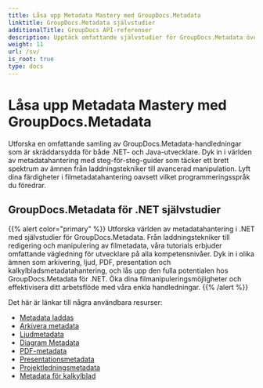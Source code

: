 ```yaml
---
title: Låsa upp Metadata Mastery med GroupDocs.Metadata
linktitle: GroupDocs.Metadata självstudier
additionalTitle: GroupDocs API-referenser
description: Upptäck omfattande självstudier för GroupDocs.Metadata över plattformar. Bemästra metadatahantering i .NET och Java utan ansträngning.
weight: 11
url: /sv/
is_root: true
type: docs
---
```

# Låsa upp Metadata Mastery med GroupDocs.Metadata


Utforska en omfattande samling av GroupDocs.Metadata-handledningar som är skräddarsydda för både .NET- och Java-utvecklare. Dyk in i världen av metadatahantering med steg-för-steg-guider som täcker ett brett spektrum av ämnen från laddningstekniker till avancerad manipulation. Lyft dina färdigheter i filmetadatahantering oavsett vilket programmeringsspråk du föredrar.

## GroupDocs.Metadata för .NET självstudier
{{% alert color="primary" %}}
Utforska världen av metadatahantering i .NET med självstudier för GroupDocs.Metadata. Från laddningstekniker till redigering och manipulering av filmetadata, våra tutorials erbjuder omfattande vägledning för utvecklare på alla kompetensnivåer. Dyk in i olika ämnen som arkivering, ljud, PDF, presentation och kalkylbladsmetadatahantering, och lås upp den fulla potentialen hos GroupDocs.Metadata för .NET. Öka dina filmanipuleringsmöjligheter och effektivisera ditt arbetsflöde med våra enkla handledningar.
{{% /alert %}}

Det här är länkar till några användbara resurser:
 
- [Metadata laddas](./net/metadata-loading/)
- [Arkivera metadata](./net/archive-metadata/)
- [Ljudmetadata](./net/audio-metadata/)
- [Diagram Metadata](./net/diagram-metadata/)
- [PDF-metadata](./net/pdf-metadata/)
- [Presentationsmetadata](./net/presentation-metadata/)
- [Projektledningsmetadata](./net/project-management-metadata/)
- [Metadata för kalkylblad](./net/spreadsheet-metadata/)



